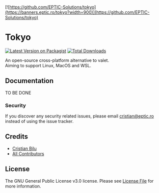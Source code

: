 [![https://github.com/EPTIC-Solutions/tokyo](https://banners.eptic.ro/tokyo?width=900)](https://github.com/EPTIC-Solutions/tokyo)

# Tokyo

[![Latest Version on Packagist](https://img.shields.io/packagist/v/eptic/tokyo.svg?style=flat-square)](https://packagist.org/packages/eptic/tokyo)
[![Total Downloads](https://img.shields.io/packagist/dt/eptic/tokyo.svg?style=flat-square)](https://packagist.org/packages/eptic/tokyo)

An open-source cross-platform alternative to valet.  
Aiming to support Linux, MacOS and WSL.

## Documentation

TO BE DONE

### Security

If you discover any security related issues, please email cristian@eptic.ro instead of using the issue tracker.

## Credits

- [Cristian Bilu](https://github.com/wizzymore)
- [All Contributors](../../contributors)

## License

The GNU General Public License v3.0 license. Please see [License File](LICENSE.md) for more information.
